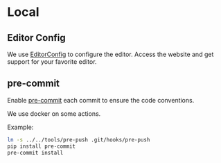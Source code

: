 # Local

## Editor Config

We use [EditorConfig](https://editorconfig.org) to configure the editor. Access the website and get support for your favorite editor.

## pre-commit

Enable [pre-commit](https://pre-commit.com) each commit to ensure the code conventions.

We use docker on some actions.

Example:

```bash
ln -s ../../tools/pre-push .git/hooks/pre-push
pip install pre-commit
pre-commit install
```
